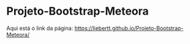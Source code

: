 # Projeto-Bootstrap-Meteora

Aqui está o link da página:
https://liebertt.github.io/Projeto-Bootstrap-Meteora/
